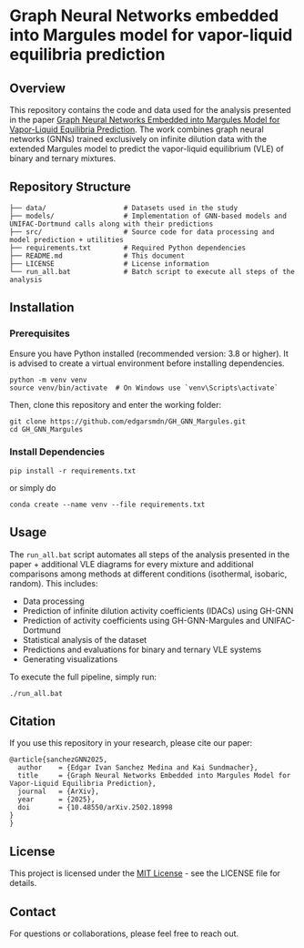 # Graph Neural Networks embedded into Margules model for vapor-liquid equilibria prediction


## Overview

This repository contains the code and data used for the analysis presented in the paper [Graph Neural Networks Embedded into Margules Model for Vapor-Liquid Equilibria Prediction](https://arxiv.org/abs/2502.18998). The work combines graph neural networks (GNNs) trained exclusively on infinite dilution data with the extended Margules model to predict the vapor-liquid equilibrium (VLE) of binary and ternary mixtures.

## Repository Structure

```
├── data/                   # Datasets used in the study
├── models/                 # Implementation of GNN-based models and UNIFAC-Dortmund calls along with their predictions
├── src/                    # Source code for data processing and model prediction + utilities
├── requirements.txt        # Required Python dependencies
├── README.md               # This document
├── LICENSE                 # License information
└── run_all.bat             # Batch script to execute all steps of the analysis
```

## Installation

### Prerequisites

Ensure you have Python installed (recommended version: 3.8 or higher). It is advised to create a virtual environment before installing dependencies.

```
python -m venv venv
source venv/bin/activate  # On Windows use `venv\Scripts\activate`
```

Then, clone this repository and enter the working folder:

```
git clone https://github.com/edgarsmdn/GH_GNN_Margules.git
cd GH_GNN_Margules
```

### Install Dependencies

```
pip install -r requirements.txt
```

or simply do

```
conda create --name venv --file requirements.txt
```

## Usage

The `run_all.bat` script automates all steps of the analysis presented in the paper + additional VLE diagrams for every mixture and additional comparisons among methods at different conditions (isothermal, isobaric, random). This includes:

- Data processing
- Prediction of infinite dilution activity coefficients (IDACs) using GH-GNN
- Prediction of activity coefficients using GH-GNN-Margules and UNIFAC-Dortmund
- Statistical analysis of the dataset
- Predictions and evaluations for binary and ternary VLE systems
- Generating visualizations

To execute the full pipeline, simply run:

```
./run_all.bat
```

## Citation

If you use this repository in your research, please cite our paper:

```
@article{sanchezGNN2025,
  author    = {Edgar Ivan Sanchez Medina and Kai Sundmacher},
  title     = {Graph Neural Networks Embedded into Margules Model for Vapor-Liquid Equilibria Prediction},
  journal   = {ArXiv},
  year      = {2025},
  doi       = {10.48550/arXiv.2502.18998
}
}
```

## License

This project is licensed under the [MIT License](https://github.com/edgarsmdn/GH_GNN_Margules/blob/main/LICENSE) - see the LICENSE file for details.

## Contact

For questions or collaborations, please feel free to reach out.
